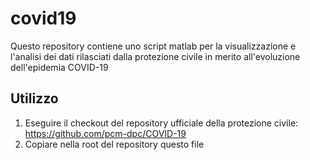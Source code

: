 # covid19
Questo repository contiene uno script matlab per la visualizzazione e l'analisi dei dati rilasciati dalla protezione civile in merito all'evoluzione dell'epidemia COVID-19


## Utilizzo
1. Eseguire il checkout del repository ufficiale della protezione civile: https://github.com/pcm-dpc/COVID-19
2. Copiare nella root del repository questo file
